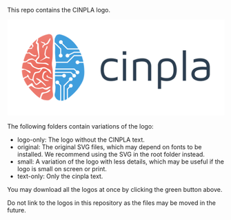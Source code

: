 This repo contains the CINPLA logo. 

![`cinpla.png`: red-blue logo with text](cinpla-logo.png)

The following folders contain variations of the logo:

- logo-only: The logo without the CINPLA text.
- original: The original SVG files, which may depend on fonts to be installed. We recommend using the SVG in the root folder instead.
- small: A variation of the logo with less details, which may be useful if the logo is small on screen or print.
- text-only: Only the cinpla text.

You may download all the logos at once by clicking the green button above.

Do not link to the logos in this repository as the files may be moved in the future.

